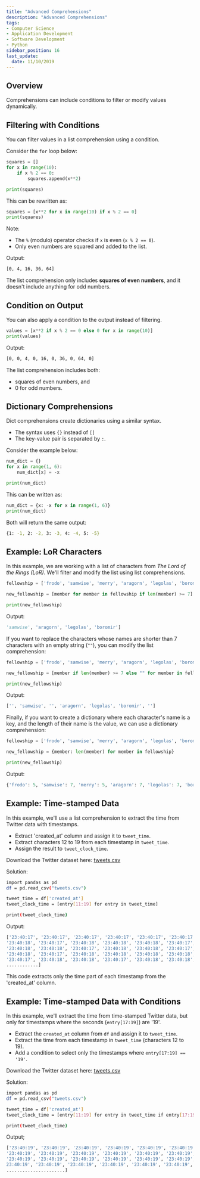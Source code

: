 ```yaml
---
title: "Advanced Comprehensions"
description: "Advanced Comprehensions"
tags: 
- Computer Science
- Application Development
- Software Development
- Python
sidebar_position: 16
last_update:
  date: 11/10/2019
---
```


## Overview

Comprehensions can include conditions to filter or modify values dynamically.  

## Filtering with Conditions  

You can filter values in a list comprehension using a condition.  

Consider the `for` loop below:

```python
squares = []
for x in range(10):
    if x % 2 == 0:
        squares.append(x**2)

print(squares)
```

This can be rewritten as:

```python
squares = [x**2 for x in range(10) if x % 2 == 0]
print(squares)
```  

Note: 

- The `%` (modulo) operator checks if `x` is even (`x % 2 == 0`).  
- Only even numbers are squared and added to the list.  

Output:

```bash
[0, 4, 16, 36, 64]
```  

The list comprehension only includes **squares of even numbers**, and it doesn't include anything for odd numbers.


## Condition on Output  

You can also apply a condition to the output instead of filtering.  

```python
values = [x**2 if x % 2 == 0 else 0 for x in range(10)]
print(values)
```  

Output:

```bash
[0, 0, 4, 0, 16, 0, 36, 0, 64, 0]
```  

The list comprehension includes both:

- squares of even numbers, and 
- 0 for odd numbers.  

## Dictionary Comprehensions  

Dict comprehensions create dictionaries using a similar syntax. 

- The syntax uses `{}` instead of `[]` 
- The key-value pair is separated by `:`.

Consider the example below:

```python
num_dict = {}
for x in range(1, 6):
    num_dict[x] = -x

print(num_dict)
```

This can be written as:

```python
num_dict = {x: -x for x in range(1, 6)}
print(num_dict)
```  

Both will return the same output:

```bash
{1: -1, 2: -2, 3: -3, 4: -4, 5: -5}
```  

## Example: LoR Characters 

In this example, we are working with a list of characters from *The Lord of the Rings (LoR)*. We'll filter and modify the list using list comprehensions.

```python
fellowship = ['frodo', 'samwise', 'merry', 'aragorn', 'legolas', 'boromir', 'gimli']

new_fellowship = [member for member in fellowship if len(member) >= 7]

print(new_fellowship)
```

Output:

```python
'samwise', 'aragorn', 'legolas', 'boromir']
```

If you want to replace the characters whose names are shorter than 7 characters with an empty string (`""`), you can modify the list comprehension:

```python
fellowship = ['frodo', 'samwise', 'merry', 'aragorn', 'legolas', 'boromir', 'gimli']

new_fellowship = [member if len(member) >= 7 else "" for member in fellowship]

print(new_fellowship)
```

Output:

```python
['', 'samwise', '', 'aragorn', 'legolas', 'boromir', '']
```

Finally, if you want to create a dictionary where each character's name is a key, and the length of their name is the value, we can use a dictionary comprehension:

```python
fellowship = ['frodo', 'samwise', 'merry', 'aragorn', 'legolas', 'boromir', 'gimli']

new_fellowship = {member: len(member) for member in fellowship}

print(new_fellowship)
```

Output:

```python
{'frodo': 5, 'samwise': 7, 'merry': 5, 'aragorn': 7, 'legolas': 7, 'boromir': 7, 'gimli': 5}
```


## Example: Time-stamped Data 

In this example, we'll use a list comprehension to extract the time from Twitter data with timestamps.

- Extract 'created_at' column and assign it to `tweet_time`.
- Extract characters 12 to 19 from each timestamp in `tweet_time`.
- Assign the result to `tweet_clock_time`.

Download the Twitter dataset here: [tweets.csv](@site/assets/datasets/tweets.csv)

Solution:

```bash
import pandas as pd 
df = pd.read_csv("tweets.csv")

tweet_time = df['created_at']
tweet_clock_time = [entry[11:19] for entry in tweet_time]

print(tweet_clock_time)
```

Output:


```bash
['23:40:17', '23:40:17', '23:40:17', '23:40:17', '23:40:17', '23:40:17', 
'23:40:18', '23:40:17', '23:40:18', '23:40:18', '23:40:18', '23:40:17', 
'23:40:18', '23:40:18', '23:40:17', '23:40:18', '23:40:18', '23:40:17', 
'23:40:18', '23:40:17', '23:40:18', '23:40:18', '23:40:18', '23:40:18', 
'23:40:17', '23:40:18', '23:40:18', '23:40:17', '23:40:18', '23:40:18', 
............]
```

This code extracts only the time part of each timestamp from the 'created_at' column.


## Example: Time-stamped Data with Conditions

In this example, we'll extract the time from time-stamped Twitter data, but only for timestamps where the seconds (`entry[17:19]`) are '19'.

- Extract the `created_at` column from `df` and assign it to `tweet_time`.
- Extract the time from each timestamp in `tweet_time` (characters 12 to 19).
- Add a condition to select only the timestamps where `entry[17:19] == '19'`.

Download the Twitter dataset here: [tweets.csv](@site/assets/datasets/tweets.csv)

Solution:

```bash
import pandas as pd 
df = pd.read_csv("tweets.csv")

tweet_time = df['created_at']
tweet_clock_time = [entry[11:19] for entry in tweet_time if entry[17:19] == '19']

print(tweet_clock_time)
```

Output;

```bash
['23:40:19', '23:40:19', '23:40:19', '23:40:19', '23:40:19', '23:40:19', '23:40:19', '23:40:19', 
'23:40:19', '23:40:19', '23:40:19', '23:40:19', '23:40:19', '23:40:19', '23:40:19', '23:40:19', 
'23:40:19', '23:40:19', '23:40:19', '23:40:19', '23:40:19', '23:40:19', '23:40:19', '23:40:19', '
23:40:19', '23:40:19', '23:40:19', '23:40:19', '23:40:19', '23:40:19', '23:40:19', '23:40:19', 
......................] 
```
